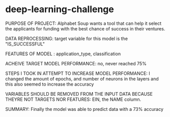 # deep-learning-challenge
PURPOSE OF PROJECT: Alphabet Soup wants a tool that can help it select the applicants for funding with the best chance of success in their ventures.

DATA REPROCESSING: target variable for this model is the "IS_SUCCESSFUL"

FEATURES OF MODEL : application_type, classification

ACHEIVE TARGET MODEL PERFORMANCE: no, never reached 75%

STEPS I TOOK IN ATTEMPT TO INCREASE MODEL PERFORMANCE:  I changed the amount of epochs, and number of neurons in the layers and this also seemed to increase the accuracy 

VARIABLES SHOULD BE REMOVED FROM THE INPUT DATA BECAUSE THEYRE NOT TARGETS NOR FEATURES: EIN, the NAME column.

SUMMARY: Finally the model was able to predict data with a 73% accuracy 
